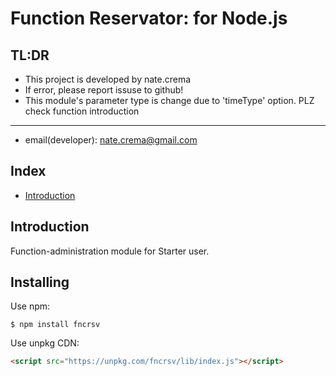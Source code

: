 Function Reservator: for Node.js
=========

## TL:DR
* This project is developed by nate.crema
* If error, please report issuse to github!
* This module's parameter type is change due to 'timeType' option. PLZ check function introduction

------
* email(developer): nate.crema@gmail.com




## Index
* [Introduction](#Introduction)




## Introduction

Function-administration module for Starter user.



## Installing

Use npm: <br>

    $ npm install fncrsv

Use unpkg CDN: <br>

```html
<script src="https://unpkg.com/fncrsv/lib/index.js"></script>
```